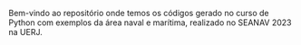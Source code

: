Bem-vindo ao repositório onde temos os códigos gerado no curso de Python com exemplos da área naval e marítima, realizado no SEANAV 2023 na UERJ. 
